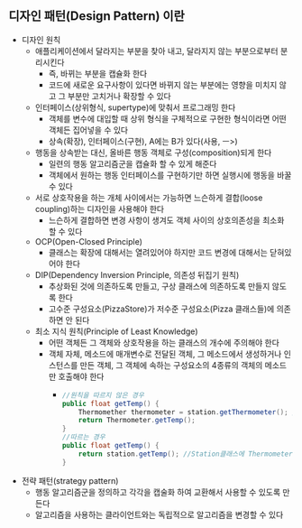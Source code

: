 ## 디자인 패턴(Design Pattern) 이란
- 디자인 원칙
  - 애플리케이션에서 달라지는 부분을 찾아 내고, 달라지지 않는 부분으로부터 분리시킨다
    - 즉, 바뀌는 부분을 캡슐화 한다
    - 코드에 새로운 요구사항이 있다면 바뀌지 않는 부분에는 영향을 미치지 않고 그 부분만 고치거나 확장할 수 있다
  - 인터페이스(상위형식, supertype)에 맞춰서 프로그래밍 한다
    - 객체를 변수에 대입할 때 상위 형식을 구체적으로 구현한 형식이라면 어떤 객체든 집어넣을 수 있다
    - 상속(확장), 인터페이스(구현), A에는 B가 있다(사용, ㅡ>)
  - 행동을 상속받는 대신, 올바른 행동 객체로 구성(composition)되게 한다
    - 일련의 행동 알고리즘군을 캡슐화 할 수 있게 해준다
    - 객체에서 원하는 행동 인터페이스를 구현하기만 하면 실행시에 행동을 바꿀 수 있다
  - 서로 상호작용을 하는 개체 사이에서는 가능하면 느슨하게 결합(loose coupling)하는 디자인을 사용해야 한다
    - 느슨하게 결합하면 변경 사항이 생겨도 객체 사이의 상호의존성을 최소화 할 수 있다
  - OCP(Open-Closed Principle)
    - 클래스는 확장에 대해서는 열려있어야 하지만 코드 변경에 대해서는 닫혀있어야 한다
  - DIP(Dependency Inversion Principle, 의존성 뒤집기 원칙)
    - 추상화된 것에 의존하도록 만들고, 구상 클래스에 의존하도록 만들지 않도록 한다
    - 고수준 구성요소(PizzaStore)가 저수준 구성요소(Pizza 클래스들)에 의존하면 안 된다
  - 최소 지식 원칙(Principle of Least Knowledge)
    - 어떤 객체든 그 객체와 상호작용을 하는 클래스의 개수에 주의해야 한다
    - 객체 자체, 메소드에 매개변수로 전달된 객체, 그 메소드에서 생성하거나 인스턴스를 만든 객체, 그 객체에 속하는 구성요소의 4종류의 객체의 메소드만 호출해야 한다
      - ```java
        //원칙을 따르지 않은 경우
        public float getTemp() {
            Thermomether thermometer = station.getThermometer(); //Station클래스에서 Thermometer객체를 받아와서 메소드 호출
            return Thermometer.getTemp();
        }
        //따르는 경우
        public float getTemp() {
            return station.getTemp(); //Station클래스에 Thermometer클래스에 요청을 해서 Temp를 받아오는 메소드를 추가
        }
        ```
- 전략 패턴(strategy pattern)
  - 행동 알고리즘군을 정의하고 각각을 캡술화 하여 교환해서 사용할 수 있도록 만든다
  - 알고리즘을 사용하는 클라이언트와는 독립적으로 알고리즘을 변경할 수 있다















                                               